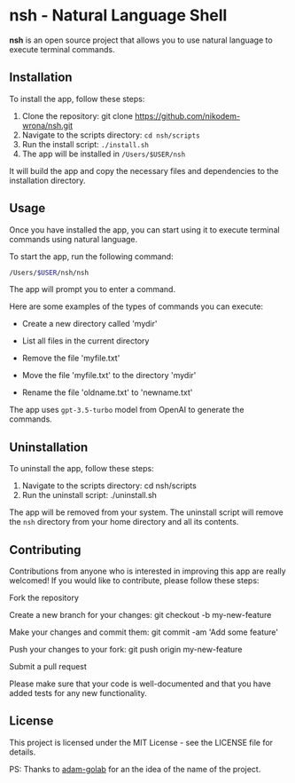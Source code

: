 # nsh - Natural Language Shell
__nsh__  is an open source project that allows you to use natural language to execute terminal commands.

## Installation
To install the app, follow these steps:

1. Clone the repository: git clone https://github.com/nikodem-wrona/nsh.git
2. Navigate to the scripts directory: `cd nsh/scripts`
3. Run the install script: `./install.sh`
4. The app will be installed in `/Users/$USER/nsh`

It will build the app and copy the necessary files and dependencies to the installation directory.

## Usage
Once you have installed the app, you can start using it to execute terminal commands using natural language.

To start the app, run the following command:

```bash
/Users/$USER/nsh/nsh
```

The app will prompt you to enter a command.

Here are some examples of the types of commands you can execute:

- Create a new directory called 'mydir'

- List all files in the current directory
- Remove the file 'myfile.txt'
- Move the file 'myfile.txt' to the directory 'mydir'
- Rename the file 'oldname.txt' to 'newname.txt'

The app uses `gpt-3.5-turbo` model from OpenAI to generate the commands.

## Uninstallation
To uninstall the app, follow these steps:

1. Navigate to the scripts directory: cd nsh/scripts
2. Run the uninstall script: ./uninstall.sh

The app will be removed from your system.
The uninstall script will remove the `nsh` directory from your home directory and all its contents.

## Contributing
Contributions from anyone who is interested in improving this app are really welcomed! If you would like to contribute, please follow these steps:

Fork the repository

Create a new branch for your changes: git checkout -b my-new-feature

Make your changes and commit them: git commit -am 'Add some feature'

Push your changes to your fork: git push origin my-new-feature

Submit a pull request

Please make sure that your code is well-documented and that you have added tests for any new functionality.

## License
This project is licensed under the MIT License - see the LICENSE file for details.

PS: Thanks to [adam-golab](https://github.com/adam-golab) for an the idea of the name of the project.
